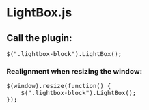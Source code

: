 <h1>LightBox.js</h1>

## Call the plugin:

<pre>$(".lightbox-block").LightBox();</pre>

### Realignment when resizing the window:

<pre>
$(window).resize(function() {
    $(".lightbox-block").LightBox();
});
</pre>